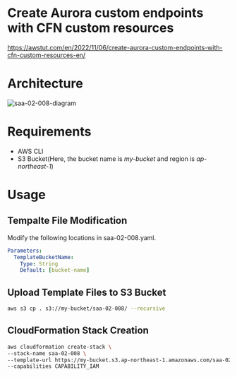 # Create Aurora custom endpoints with CFN custom resources

https://awstut.com/en/2022/11/06/create-aurora-custom-endpoints-with-cfn-custom-resources-en/

# Architecture

![saa-02-008-diagram](https://user-images.githubusercontent.com/84276199/206928640-8e4e8de3-fe18-4e4f-a9aa-5ef2702a1348.png)

# Requirements

* AWS CLI
* S3 Bucket(Here, the bucket name is *my-bucket* and region is *ap-northeast-1*)

# Usage

## Tempalte File Modification

Modify the following locations in saa-02-008.yaml.

```yaml
Parameters:
  TemplateBucketName:
    Type: String
    Default: [bucket-name]
```

## Upload  Template Files to S3 Bucket

```bash
aws s3 cp . s3://my-bucket/saa-02-008/ --recursive
```

## CloudFormation Stack Creation

```bash
aws cloudformation create-stack \
--stack-name saa-02-008 \
--template-url https://my-bucket.s3.ap-northeast-1.amazonaws.com/saa-02-008/saa-02-008.yaml \
--capabilities CAPABILITY_IAM
```
